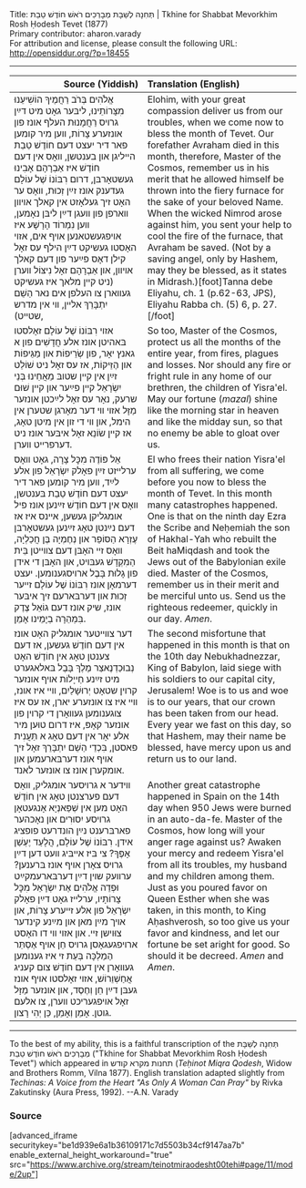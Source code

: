 <html>
<head></head>
<body>
Title: תְּחִנָה לְשַׁבָּת מְבָרְכִים רֹאשׁ חוֹדֶשׁ טֵבֵת | Tkhine for Shabbat Mevorkhim Rosh Ḥodesh Tevet (1877)<br />
Primary contributor: aharon.varady<br />
For attribution and license, please consult the following URL: <a href="http://opensiddur.org/?p=18455">http://opensiddur.org/?p=18455</a>
<p />
<hr />

<table style="margin-left: auto;margin-right: auto;" class="draggable">
<thead><tr><th id="x" style="text-align: right;">Source (Yiddish)</th><th style="text-align: left;">Translation (English)</th></tr></thead>
<tbody>
<tr>
<td style="vertical-align:top;" width="46%">
<div class="yiddish"><span lang="he">
אֱלֹהִים בְּרֹב רַחֲמֶיךָ הוֹשִׁיעֵנוּ מִצָּרוֹתֵינוּ, ליבּער גאָט מיט דײַן גרױס רַחֲמָנוּת העלף אונז פון אונזערע צָרוֹת, ווען מיר קומען פאר דיר יעצט דעם חוֹדֶשׁ טֵבֵת הײליגן און בענטשן, װאָס אין דעם חוֹדֶשׁ איז אַבְרָהָם אָבִינוּ געשטאָרבּן, דרום  רִבּוֹנוֹ שֶׁל עוֹלָם געדענק אונז זײַן זְכוּת, װאָס ער האָט זיך געלאָזט אין קאלך אױװן װארפן פון וועגן דײַן ליבּן נאָמען, װען נִמְרוֹד הָרָשָׁע איז אױפגעשטאנען אױף אים, אזוי האָסטו געשיקט דײַן הילף עס זאָל קילן דאָס פײַער פון דעם קאלך אױװן, און אַבְרָהָם זאָל נִיצּוֹל װערן (ניט קײן מלאך איז געשיקט געװארן צו העלפן אים נאר הַשֵׁם יִתְבָּרֵךְ אלײן, װי אין מדרש שטײט), 
</span></div>
</td>
 
<td style="vertical-align:top;" width="53%">
<div class="english">
Elohim, with your great compassion deliver us from our troubles, when we come now to bless the month of Tevet. Our forefather Avraham died in this month, therefore, Master of the Cosmos, remember us in his merit that he allowed himself be thrown into the fiery furnace for the sake of your beloved Name. When the wicked Nimrod arose against him, you sent your help to cool the fire of the furnace, that Avraham be saved. (Not by a saving angel, only by Hashem, may they be blessed, as it states in Midrash.)[foot]Tanna debe Eliyahu, ch. 1 (p.62-63, JPS), Eliyahu Rabba ch. (5) 6, p. 27.[/foot]
</div></td>
</tr>


<tr>
<td style="vertical-align:top;" width="46%">
<div class="yiddish"><span lang="he">
אזוי רִבּוֹנוֹ שֶׁל עוֹלָם זאָלסטו בּאהיטן אונז אלע חֲדָשִׁים פון א גאנץ יאָר, פון שְׂרֵיפוֹת און מַגֵּיפוֹת און הֶזֵּיקוֹת, אז עס זאָל ניט שׁוֹלֵט זײַן אין קײן שטובּ מֵאֲחֵינוּ בְּנֵי יִשְׂרָאֵל קײן פײַער און קײן שׁוּם שרעק, נאָר עס זאָל לײַכטן אונזער מַזָּל אזױ װי דער מאָרגן שטערן אין הימל, און װי די זון אין מיטן טאָג, אז קײן שׂוֹנֵא זאָל איבּער אונז ניט דערפרײט װערן.
</span></div>
</td>
 
<td style="vertical-align:top;" width="53%">
<div class="english">
So too, Master of the Cosmos, protect us all the months of the entire year, from fires, plagues and losses. Nor should any fire or fright rule in any home of our brethren, the children of Yisra'el. May our fortune (<em>mazal</em>) shine like the morning star in heaven and like the midday sun, so that no enemy be able to gloat over us.
</div></td>
</tr>


<tr>
<td style="vertical-align:top;" width="46%">
<div class="yiddish"><span lang="he">
אֵל פּוֹדֶה מִכׇּל צָרָה, גאָט װאָס ערלײזט זײַן פאָלק יִשְׂרָאֵל פון אלע לײַד, ווען מיר קומען פאר דיר יעצט דעם חוֹדֶשׁ טֵבֵת בּענטשן, װאָס אין דעם חוֹדֶשׁ זײַנען אונז פיל אומגליקן געשען, אײנס איז אז דעם נײַנטן טאָג זײַנען געשטאָרבּן עֶזְרָא הַסּוֹפֵר און נְחֶמְיָה בֶּן חֲכַלְיָה, װאָס זײ האָבּן דעם צװײטן בֵּית הַמִקְדָשׁ געבּױט, און האָבּן די אידן פון גָלוּת בָּבֶל ארויסגענומען. יעצט דערמאָן אונז רִבּוֹנוֹ שֶׁל עוֹלָם זײער זְכוּת און דערבּארעם זיך איבּער אונז, שיק אונז דעם גוֹאֵל צֶדֶק בִּמְהֵרָה בְיָמֵינו אָמֵן. 
</span></div>
</td>
 
<td style="vertical-align:top;" width="53%">
<div class="english">
El who frees their nation Yisra'el from all suffering, we come before you now to bless the month of Tevet. In this month many catastrophes happened. One is that on the ninth day Ezra the Scribe and Neḥemiah the son of Hakhal-Yah who rebuilt the Beit haMiqdash and took the Jews out of the Babylonian exile died. Master of the Cosmos, remember us in their merit and be merciful unto us. Send us the righteous redeemer, quickly in our day. <em>Amen</em>.
</div></td>
</tr>


<tr>
<td style="vertical-align:top;" width="46%">
<div class="yiddish"><span lang="he">
דער צװײטער אומגליק האָט אונז אין דעם חוֹדֶשׁ געשען, אז דעם צענטן טאָג אין חוֹדֶשׁ האָט נְבוּכַדְנֶאצַר מֶלֶךְ בָּבֶל בּאלאגערט מיט זײַנע חַייָלוֹת אױף אונזער קרױן שטאָט יְרוּשָׁלַיִם, װײ איז אונז, װײ איז צו אונזערע יארן, אז עס איז צוגענומען געװאָרן די קרױן פון אונזער קאָפּ, איז דרום טוּען מיר אלע יאָר אין דעם טאָג א תַּעֲנִית פאסטן, בִּכְדֵי הַשֵׁם יִתְבָּרֵךְ זאָל זיך אױף אונז דערבּארעמען און אומקערן אונז צו אונזער לאנד. 
</span></div>
</td>
 
<td style="vertical-align:top;" width="53%">
<div class="english">
The second misfortune that happened in this month is that on the 10th day Nebukhadnezzar, King of Babylon, laid siege with his soldiers to our capital city, Jerusalem! Woe is to us and woe is to our years, that our crown has been taken from our head. Every year we fast on this day, so that Hashem, may their name be blessed, have mercy upon us and return us to our land. 
</div></td>
</tr>


<tr>
<td style="vertical-align:top;" width="46%">
<div class="yiddish"><span lang="he">
װידער א גרױסער אומגליק, װאָס דעם פערצנטן טאָג אין חוֹדֶשׁ האָט מען אין שְׁפַּאנְיָא אָנגעטאָן גרױסע יִסוּרִים און נאָכהער פארבּרענט נײַן הונדרעט פופציג אידן. רִבּוֹנוֹ שֶׁל עוֹלָם, הֲלָעַד יֶעְשַׁן אָפֶּךָ? צי בּיז אײבּיג װעט דען דײַן גרױס צאָרן אױף אונז בּרענען? ערװעק שױן דײַן דערבּארעמקײַט וּפְדֵה אֱלֹהִים אֶת יִשְׂרָאֵל מִכׇּל צָרוֹתָיו, ערלײז גאָט דײַן פאָלק יִשְׂרָאֵל פון אלע זײערע צָרוֹת, און אױך מײַן מאן און מײַנע קינדער צוּוישן זײ. און אזוי װי דו האָסט ארױפגעגאָסן גרױס חֵן אױף אֶסְתֵּר הַמַלְכָּה בְּעֵת זי איז גענומען געװאָרן אין דעם חוֹדֶשׁ צום קעניג אֲחַשְׁוֵרוֹשׁ, אזוי זאָלסטו אױף אונז געבּן דײַן חֵן וְחֶסֶד, און אונזער מַזָּל זאָל אויפגעריכט װערן, צו אלעם גוטן. אָמֵן וְאָמֵן, כֵּן יְהִי רָצון.
</span></div>
</td>
 
<td style="vertical-align:top;" width="53%">
<div class="english">
Another great catastrophe happened in Spain on the 14th day when 950 Jews were burned in an auto-da-fe. Master of the Cosmos, how long will your anger rage against us? Awaken your mercy and redeem Yisra'el from all its troubles, my husband and my children among them. Just as you poured favor on Queen Esther when she was taken, in this month, to King Aḥashverosh, so too give us your favor and kindness, and let our fortune be set aright for good. So should it be decreed. <em>Amen</em> and <em>Amen</em>.
</div></td>
</tr>
</tbody></table>

<hr />

To the best of my ability, this is a faithful transcription of the תְּחִנָה לְשַׁבָּת מְבָרְכִים רֹאשׁ חוֺדֶשׁ טֵבֵת ("Tkhine for Shabbat Mevorkhim Rosh Ḥodesh Tevet") which appeared in תחנות מקרא קודש (<em>Teḥinot Miqra Qodesh</em>, Widow and Brothers Romm, Vilna 1877). English translation adapted slightly from <em>Techinas: A Voice from the Heart "As Only A Woman Can Pray"</em> by Rivka Zakutinsky (Aura Press, 1992). --A.N. Varady

<h3>Source</h3>

[advanced_iframe securitykey="be1d939e6a1b36109171c7d5503b34cf9147aa7b" enable_external_height_workaround="true" src="https://www.archive.org/stream/teinotmiraodesht00tehi#page/11/mode/2up"]
</body>
</html>